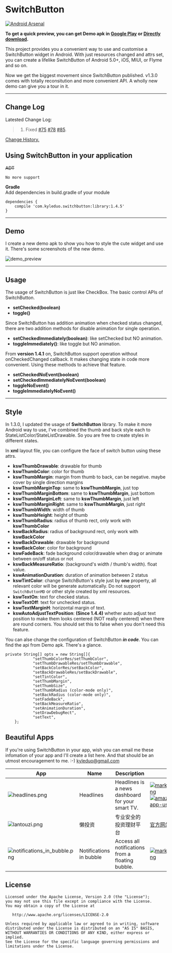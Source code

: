 
SwitchButton
============

[![Android Arsenal](https://img.shields.io/badge/Android%20Arsenal-SwitchButton-brightgreen.svg?style=flat)](https://android-arsenal.com/details/1/1119)

**To get a quick preview, you can get Demo apk in [Google Play](https://play.google.com/store/apps/details?id=com.kyleduo.switchbutton.demo) or [Directly download](./demo/switchbutton_demo_142.apk).**

This project provides you a convenient way to use and customise a SwitchButton widget in Android. With just resources changed and attrs set, you can create a lifelike SwitchButton of Android 5.0+, iOS, MIUI, or Flyme and so on.

Now we get the biggest movement since SwitchButton published. v1.3.0 comes with totally reconsitution and more convenient API. A wholly new demo can give you a tour in it.

***


Change Log
---

Latested Change Log:

> 1. Fixed [#75](https://github.com/kyleduo/SwitchButton/issues/75) [#78](https://github.com/kyleduo/SwitchButton/issues/78) [#85](https://github.com/kyleduo/SwitchButton/issues/85). 

[Change History.](https://github.com/kyleduo/SwitchButton/blob/master/CHANGELOG.md)


Using SwitchButton in your application
---
~~ADT~~

	No more support

__Gradle__
​	
Add dependencies in build.gradle of your module

	dependencies {
		compile 'com.kyleduo.switchbutton:library:1.4.5'
	}
***


Demo
---
I create a new demo apk to show you how to style the cute widget and use it. There's some screenshots of the new demo.

![demo_preview](./preview/demo_140.jpg)

***


Usage
---

The usage of SwitchButton is just like CheckBox. The basic control APIs of SwitchButton.

* __setChecked(boolean)__
* __toggle()__

Since SwitchButton has addition animation when checked status changed, there are two addition methods for disable animation for single operation.

* __setCheckedImmediately(boolean)__: like setChecked but NO animation.
* __toggleImmediately()__: like toggle but NO animation.

From **version 1.4.1** on, SwitchButton support operation without onCheckedChanged callback. It makes changing state in code more convenient. Using these methods to achieve that feature.


* __setCheckedNoEvent(boolean)__
* __setCheckedImmediatelyNoEvent(boolean)__
* __toggleNoEvent()__
* __toggleImmediatelyNoEvent()__

***


Style
---

In 1.3.0, I updated the usage of __SwitchButton__ library. To make it more Android way to use, I've combined the thumb and back style each to StateListColor/StateListDrawable. So you are free to create styles in different states.

In __xml__ layout file, you can configure the face of switch button using these attrs.

*   __kswThumbDrawable__: drawable for thumb
*   __kswThumbColor__: color for thumb
*   __kswThumbMargin__: margin from thumb to back, can be negative. maybe cover by single direction margins
*   __kswThumbMarginTop__: same to __kswThumbMargin__, just top
*   __kswThumbMarginBottom__: same to __kswThumbMargin__, just bottom
*   __kswThumbMarginLeft__: same to __kswThumbMargin__, just left
*   __kswThumbMarginRight__: same to __kswThumbMargin__, just right
*   __kswThumbWidth__: width of thumb
*   __kswThumbHeight__: height of thumb
*   __kswThumbRadius__: radius of thumb rect, only work with __kswThumbColor__
*   __kswBackRadius__: radius of background rect, only work with __kswBackColor__
*   __kswBackDrawable__: drawable for background
*   __kswBackColor__: color for background
*   __kswFadeBack__: fade background color/drawable when drag or animate between on/off status or not
*   __kswBackMeasureRatio__: (background's width / thumb's width). float value.
*   __kswAnimationDuration__: duration of animation between 2 status
*   __kswTintColor__: change SwitchButton's style just by __one__ property, all relevant color will be generate automatically. Do not support `SwitchButtonMD` or other style created by xml resources.
*   __kswTextOn__: text for checked status.
*   __kswTextOff__: text for unchecked status.
*   __kswTextMarginH__: horizontal margin of text.
*   __kswAutoAdjustTextPosition__: **(Since 1.4.4)** whether auto adjust text position to make them looks centered (NOT really centered) when there are round corners. You should set this to false when you don't need this feature.

You can alse change the configuration of SwitchButton ___in code___. You can find the api from Demo apk. There's a glance.

```
private String[] opts = new String[]{
			"setThumbColorRes/setThumbColor",
			"setThumbDrawableRes/setThumbDrawable",
			"setBackColorRes/setBackColor",
			"setBackDrawableRes/setBackDrawable",
			"setTintColor",
			"setThumbMargin",
			"setThumbSize",
			"setThumbRadius (color-mode only)",
			"setBackRadius (color-mode only)",
			"setFadeBack",
			"setBackMeasureRatio",
			"setAnimationDuration",
			"setDrawDebugRect",
			"setText",
	};
```


Beautiful Apps
---

If you're using SwitchButton in your app, wish you can email me these infomation of your app and I'll create a list here. And that should be an utmost encouragement to me. :-) [kyleduo@gmail.com](mailto:kyleduo@gmail.com)

| App                                      | Name                    | Description                              | Markets                                  | Developer                                |
| ---------------------------------------- | ----------------------- | ---------------------------------------- | ---------------------------------------- | ---------------------------------------- |
| ![headlines.png](https://static.kyleduo.com/headlines.png?imageView/2/w/80/) | Headlines               | Headlines is a news dashboard for your smart TV. | [![market_logo_google_play.png](https://static.kyleduo.com/market_logo_google_play.png?imageView/2/w/80)](https://play.google.com/store/apps/details?id=com.mystraldesign.headlines)[![amazon-underground-app-us-black.png](https://static.kyleduo.com/amazon-underground-app-us-black.png?imageView/2/w/80)](https://www.amazon.com/Headlines-news-your-big-screen/dp/B01G93GRGC/ref=sr_1_1?ie=UTF8&qid=1487843182&sr=8-1&keywords=mystral+design) | [MYSTRAL](http://www.mystraldesign.com/) |
| ![lantouzi.png](https://static.kyleduo.com/lantouzi.png?imageView/2/w/80) | 懒投资                     | 专业安全的投资理财平台                              | [官方网站](https://lantouzi.com/mobile/download) | [懒投资 lantouzi.com](https://lantouzi.com) |
| ![notifications_in_bubble.png](https://static.kyleduo.com/project/switchbutton/apps/logo/notifications_in_bubble.png) | Notifications in bubble | Access all notifications from a floating bubble. | [![market_logo_google_play.png](https://static.kyleduo.com/market_logo_google_play.png?imageView/2/w/80)](https://play.google.com/store/apps/details?id=com.ram.chocolate.nm.premium) | [BestAppzz](https://play.google.com/store/apps/developer?id=BestAppzz) |


License
---

	Licensed under the Apache License, Version 2.0 (the "License");
	you may not use this file except in compliance with the License.
	You may obtain a copy of the License at
	
	   http://www.apache.org/licenses/LICENSE-2.0
	
	Unless required by applicable law or agreed to in writing, software
	distributed under the License is distributed on an "AS IS" BASIS,
	WITHOUT WARRANTIES OR CONDITIONS OF ANY KIND, either express or implied.
	See the License for the specific language governing permissions and
	limitations under the License.
